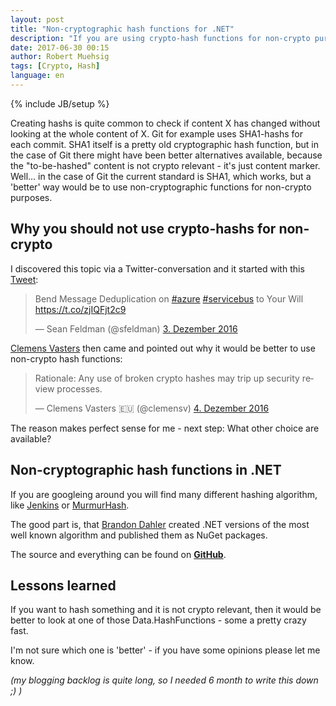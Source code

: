 ```yaml
---
layout: post
title: "Non-cryptographic hash functions for .NET"
description: "If you are using crypto-hash functions for non-crypto purposes you might want to take a look at faster and 'better' alternatives."
date: 2017-06-30 00:15
author: Robert Muehsig
tags: [Crypto, Hash]
language: en
---
```

{% include JB/setup %}

Creating hashs is quite common to check if content X has changed without looking at the whole content of X. 
Git for example uses SHA1-hashs for each commit. SHA1 itself is a pretty old cryptographic hash function, but in the case of Git there might have been better alternatives available, because the "to-be-hashed" content is not crypto relevant - it's just content marker. Well... in the case of Git the current standard is SHA1, which works, but a 'better' way would be to use non-cryptographic functions for non-crypto purposes.

## Why you should not use crypto-hashs for non-crypto

I discovered this topic via a Twitter-conversation and it started with this [Tweet](https://twitter.com/sfeldman/status/804984253985370112):

<blockquote class="twitter-tweet" data-lang="de"><p lang="en" dir="ltr">Bend Message Deduplication on <a href="https://twitter.com/hashtag/azure?src=hash">#azure</a> <a href="https://twitter.com/hashtag/servicebus?src=hash">#servicebus</a> to Your Will <a href="https://t.co/zjIQFjt2c9">https://t.co/zjIQFjt2c9</a></p>&mdash; Sean Feldman (@sfeldman) <a href="https://twitter.com/sfeldman/status/804984253985370112">3. Dezember 2016</a></blockquote>
<script async src="//platform.twitter.com/widgets.js" charset="utf-8"></script>

[Clemens Vasters](https://twitter.com/clemensv/status/805499766264172548) then came and pointed out why it would be better to use non-crypto hash functions:

<blockquote class="twitter-tweet" data-lang="de"><p lang="en" dir="ltr">Rationale: Any use of broken crypto hashes may trip up security review processes.</p>&mdash; Clemens Vasters 🇪🇺 (@clemensv) <a href="https://twitter.com/clemensv/status/805499766264172548">4. Dezember 2016</a></blockquote>
<script async src="//platform.twitter.com/widgets.js" charset="utf-8"></script>

The reason makes perfect sense for me - next step: What other choice are available?

## Non-cryptographic hash functions in .NET

If you are googleing around you will find many different hashing algorithm, like [Jenkins](https://en.wikipedia.org/wiki/Jenkins_hash_function) or [MurmurHash](https://en.wikipedia.org/wiki/MurmurHash). 

The good part is, that [Brandon Dahler](https://github.com/brandondahler) created .NET versions of the most well known algorithm and published them as NuGet packages.

The source and everything can be found on __[GitHub](https://github.com/brandondahler/Data.HashFunction/)__.

## Lessons learned

If you want to hash something and it is not crypto relevant, then it would be better to look at one of those Data.HashFunctions - some a pretty crazy fast.

I'm not sure which one is 'better' - if you have some opinions please let me know.

*(my blogging backlog is quite long, so I needed 6 month to write this down ;) )*
